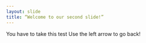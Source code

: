 ```yaml
---
layout: slide
title: “Welcome to our second slide!”
---
```

You have to take this test
Use the left arrow to go back!
